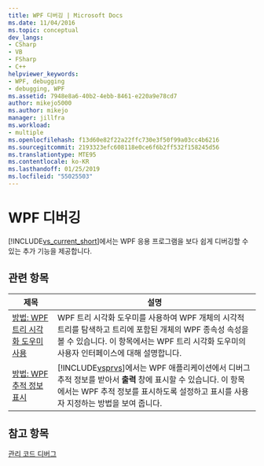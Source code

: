 ```yaml
---
title: WPF 디버깅 | Microsoft Docs
ms.date: 11/04/2016
ms.topic: conceptual
dev_langs:
- CSharp
- VB
- FSharp
- C++
helpviewer_keywords:
- WPF, debugging
- debugging, WPF
ms.assetid: 7948e8a6-40b2-4ebb-8461-e220a9e78cd7
author: mikejo5000
ms.author: mikejo
manager: jillfra
ms.workload:
- multiple
ms.openlocfilehash: f13d60e82f22a22ffc730e3f50f99a03cc4b6216
ms.sourcegitcommit: 2193323efc608118e0ce6f6b2ff532f158245d56
ms.translationtype: MTE95
ms.contentlocale: ko-KR
ms.lasthandoff: 01/25/2019
ms.locfileid: "55025503"
---
```

# <a name="debugging-wpf"></a>WPF 디버깅
[!INCLUDE[vs_current_short](../code-quality/includes/vs_current_short_md.md)]에서는 WPF 응용 프로그램을 보다 쉽게 디버깅할 수 있는 추가 기능을 제공합니다.  
  
## <a name="related-topics"></a>관련 항목  
  
| 제목 | 설명 |
| - | - |
| [방법: WPF 트리 시각화 도우미 사용](../debugger/how-to-use-the-wpf-tree-visualizer.md) | WPF 트리 시각화 도우미를 사용하여 WPF 개체의 시각적 트리를 탐색하고 트리에 포함된 개체의 WPF 종속성 속성을 볼 수 있습니다. 이 항목에서는 WPF 트리 시각화 도우미의 사용자 인터페이스에 대해 설명합니다. |
| [방법: WPF 추적 정보 표시](../debugger/how-to-display-wpf-trace-information.md) | [!INCLUDE[vsprvs](../code-quality/includes/vsprvs_md.md)]에서는 WPF 애플리케이션에서 디버그 추적 정보를 받아서 **출력** 창에 표시할 수 있습니다. 이 항목에서는 WPF 추적 정보를 표시하도록 설정하고 표시를 사용자 지정하는 방법을 보여 줍니다. |
  
## <a name="see-also"></a>참고 항목  
 [관리 코드 디버그](../debugger/debugging-managed-code.md)